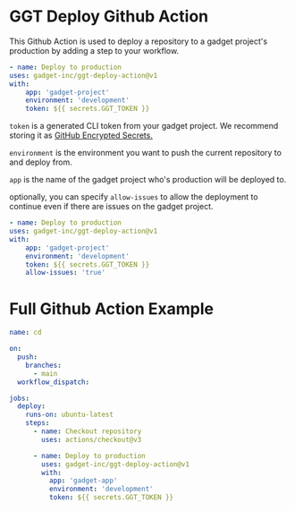 # GGT Deploy Github Action

This Github Action is used to deploy a repository to a gadget project's production by adding a step to your workflow.

```yaml
- name: Deploy to production
uses: gadget-inc/ggt-deploy-action@v1
with:
    app: 'gadget-project'
    environment: 'development'
    token: ${{ secrets.GGT_TOKEN }}
```

`token` is a generated CLI token from your gadget project. We recommend storing it as
[GitHub Encrypted Secrets.](https://docs.github.com/en/actions/security-guides/encrypted-secrets)

`environment` is the environment you want to push the current repository to and deploy from.

`app` is the name of the gadget project who's production will be deployed to.

optionally, you can specify `allow-issues` to allow the deployment to continue even if there are issues on the gadget project.

```yaml
- name: Deploy to production
uses: gadget-inc/ggt-deploy-action@v1
with:
    app: 'gadget-project'
    environment: 'development'
    token: ${{ secrets.GGT_TOKEN }}
    allow-issues: 'true'
```

# Full Github Action Example

```yaml
name: cd

on:
  push:
    branches:
      - main
  workflow_dispatch:

jobs:
  deploy:
    runs-on: ubuntu-latest
    steps:
      - name: Checkout repository
        uses: actions/checkout@v3

      - name: Deploy to production
        uses: gadget-inc/ggt-deploy-action@v1
        with:
          app: 'gadget-app'
          environment: 'development'
          token: ${{ secrets.GGT_TOKEN }}
```

